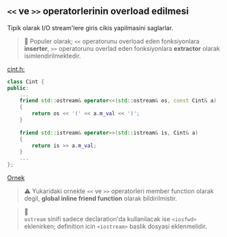 ## `<<` ve `>>` operatorlerinin overload edilmesi

Tipik olarak I/O stream'lere giris cikis yapilmasini saglarlar.

> :triangular_flag_on_post: 
> Populer olarak; `<<` operatorunu overload eden fonksiyonlara **inserter**, `>>` operatorunu overlad eden fonksiyonlara **extractor** olarak isimlendirilmektedir.

[cint.h:](res/src/00_kurslib/include/cint.h)
```C++
class Cint {
public:
    ...
    friend std::ostream& operator<<(std::ostream& os, const Cint& a) 
    {
        return os << '(' << a.m_val << ')';
    }
    
    friend std::istream& operator>>(std::istream& is, Cint& a) 
    { 
        return is >> a.m_val;
    }
    ...
};
```
[Ornek](res/src/oo01.cpp)

> :warning: 
> Yukaridaki ornekte `<<` ve `>>` operatorleri member function olarak degil, **global inline friend function** olarak bildirilmistir.

> :triangular_flag_on_post:   
> `ostream` sinifi sadece declaration'da kullanilacak ise `<iosfwd>` eklenirken; definition icin `<iostream>` baslik dosyasi eklenmelidir.
